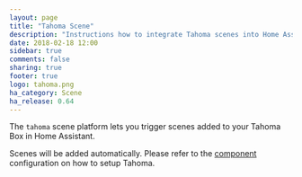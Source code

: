 ```yaml
---
layout: page
title: "Tahoma Scene"
description: "Instructions how to integrate Tahoma scenes into Home Assistant."
date: 2018-02-18 12:00
sidebar: true
comments: false
sharing: true
footer: true
logo: tahoma.png
ha_category: Scene
ha_release: 0.64
---
```


The `tahoma` scene platform lets you trigger scenes added to your Tahoma Box in Home Assistant.

Scenes will be added automatically. Please refer to the [component](/components/tahoma/) configuration on how to setup Tahoma.

